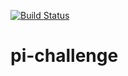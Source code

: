 [![Build Status](http://ec2-18-190-172-231.us-east-2.compute.amazonaws.com/buildStatus/icon?job=pi-challenge)](http://ec2-18-190-172-231.us-east-2.compute.amazonaws.com/job/pi-challenge/)

# pi-challenge
